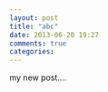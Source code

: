 ```yaml
---
layout: post
title: "abc"
date: 2013-06-20 19:27
comments: true
categories: 
---
```

my new post....

